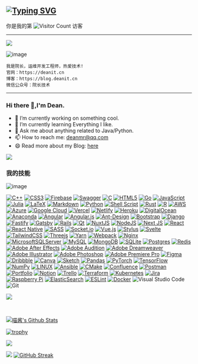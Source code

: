 [![Typing SVG](https://readme-typing-svg.demolab.com?font=Fira+Code&pause=1000&random=false&width=435&lines=%E6%AC%A2%E8%BF%8E%E8%AE%BF%E9%97%AE%E9%99%A2%E9%95%BF%E6%8A%80%E6%9C%AF%EF%BC%81;fmt.Println(%22%E9%99%A2%E9%95%BF%E6%8A%80%E6%9C%AF%22))](https://git.io/typing-svg)
------
你是我的第 ![Visitor Count](https://profile-counter.glitch.me/gpjdean/count.svg) 访客

------

![](https://count.getloli.com/get/@codeacg.github.readme?theme=rule34)

![image](https://github.com/gpjdean/dean/assets/38976530/b5231d76-e14d-4b48-8e68-0eac470138af)
```
我是院长，运维开发工程师，热爱技术!
官网：https://deanit.cn
博客：https://blog.deanit.cn
微信公众号：院长技术
```


------








### Hi there 👋,I'm Dean.

- 🔭 I’m currently working on something cool.
- 🌱 I’m currently learning Everything I like.
- 💬 Ask me about anything related to Java/Python.
- 📫 How to reach me: deanmr@qq.com
- 😄 Read more about my Blog: [here](https://blog.deanit.cn)

![](https://github-readme-stats.vercel.app/api?username=gpjdean&show_icons=true&theme=transparent)






### 我的技能

![image](https://github.com/gpjdean/dean/assets/38976530/1cd9f1bf-febb-4fa8-a5c2-0f9456d0005f)



[![C++](https://camo.githubusercontent.com/9b274f4d648bb07e33e744eae8fc6c89577f580d15b79471c6824fcfa87348fc/68747470733a2f2f696d672e736869656c64732e696f2f62616467652f632b2b2d2532333030353939432e7376673f7374796c653d666c6174266c6f676f3d63253242253242266c6f676f436f6c6f723d7768697465)](https://camo.githubusercontent.com/9b274f4d648bb07e33e744eae8fc6c89577f580d15b79471c6824fcfa87348fc/68747470733a2f2f696d672e736869656c64732e696f2f62616467652f632b2b2d2532333030353939432e7376673f7374796c653d666c6174266c6f676f3d63253242253242266c6f676f436f6c6f723d7768697465) [![CSS3](https://camo.githubusercontent.com/c24aee55b09e9baa6e6ebe6ae8a7a8a7c771e0d1f5006ab585839c700ad5c9aa/68747470733a2f2f696d672e736869656c64732e696f2f62616467652f637373332d2532333135373242362e7376673f7374796c653d666c6174266c6f676f3d63737333266c6f676f436f6c6f723d7768697465)](https://camo.githubusercontent.com/c24aee55b09e9baa6e6ebe6ae8a7a8a7c771e0d1f5006ab585839c700ad5c9aa/68747470733a2f2f696d672e736869656c64732e696f2f62616467652f637373332d2532333135373242362e7376673f7374796c653d666c6174266c6f676f3d63737333266c6f676f436f6c6f723d7768697465) [![Firebase](https://camo.githubusercontent.com/3078316f11eaaad6e6625dca447ef58dc9b33ed6592485eb685b03079857c3b3/68747470733a2f2f696d672e736869656c64732e696f2f62616467652f66697265626173652d2532333033394245352e7376673f7374796c653d666c6174266c6f676f3d6669726562617365)](https://camo.githubusercontent.com/3078316f11eaaad6e6625dca447ef58dc9b33ed6592485eb685b03079857c3b3/68747470733a2f2f696d672e736869656c64732e696f2f62616467652f66697265626173652d2532333033394245352e7376673f7374796c653d666c6174266c6f676f3d6669726562617365) [![Swagger](https://camo.githubusercontent.com/17c2ba0801a9cb7044f0dfd2b03ad5fd50d1563be6ddda0f558e0ba84ce29080/68747470733a2f2f696d672e736869656c64732e696f2f62616467652f2d537761676765722d253233436c6f6a7572653f7374796c653d666c6174266c6f676f3d73776167676572266c6f676f436f6c6f723d7768697465)](https://camo.githubusercontent.com/17c2ba0801a9cb7044f0dfd2b03ad5fd50d1563be6ddda0f558e0ba84ce29080/68747470733a2f2f696d672e736869656c64732e696f2f62616467652f2d537761676765722d253233436c6f6a7572653f7374796c653d666c6174266c6f676f3d73776167676572266c6f676f436f6c6f723d7768697465) [![C](https://camo.githubusercontent.com/30286f8f0787ad5d7a3146dc178a3d056a746eb85764f4ff66c316e115cd72b3/68747470733a2f2f696d672e736869656c64732e696f2f62616467652f632d2532333030353939432e7376673f7374796c653d666c6174266c6f676f3d63266c6f676f436f6c6f723d7768697465)](https://camo.githubusercontent.com/30286f8f0787ad5d7a3146dc178a3d056a746eb85764f4ff66c316e115cd72b3/68747470733a2f2f696d672e736869656c64732e696f2f62616467652f632d2532333030353939432e7376673f7374796c653d666c6174266c6f676f3d63266c6f676f436f6c6f723d7768697465) [![HTML5](https://camo.githubusercontent.com/58079ae0bb4b8775db8b4e7cc18528cfd94eed403a1f8e957adb3dcce97e68eb/68747470733a2f2f696d672e736869656c64732e696f2f62616467652f68746d6c352d2532334533344632362e7376673f7374796c653d666c6174266c6f676f3d68746d6c35266c6f676f436f6c6f723d7768697465)](https://camo.githubusercontent.com/58079ae0bb4b8775db8b4e7cc18528cfd94eed403a1f8e957adb3dcce97e68eb/68747470733a2f2f696d672e736869656c64732e696f2f62616467652f68746d6c352d2532334533344632362e7376673f7374796c653d666c6174266c6f676f3d68746d6c35266c6f676f436f6c6f723d7768697465) [![Go](https://camo.githubusercontent.com/ab0e713b825ce41a6d91dbe47f8d2f5ef8a023fab099a057d5ef17f3c3f47172/68747470733a2f2f696d672e736869656c64732e696f2f62616467652f676f2d2532333030414444382e7376673f7374796c653d666c6174266c6f676f3d676f266c6f676f436f6c6f723d7768697465)](https://camo.githubusercontent.com/ab0e713b825ce41a6d91dbe47f8d2f5ef8a023fab099a057d5ef17f3c3f47172/68747470733a2f2f696d672e736869656c64732e696f2f62616467652f676f2d2532333030414444382e7376673f7374796c653d666c6174266c6f676f3d676f266c6f676f436f6c6f723d7768697465) [![JavaScript](https://camo.githubusercontent.com/0d245816ea1cf61b6400c0588fd491e6bdb014bb708cdf602edd0b6ef2d9482f/68747470733a2f2f696d672e736869656c64732e696f2f62616467652f6a6176617363726970742d2532333332333333302e7376673f7374796c653d666c6174266c6f676f3d6a617661736372697074266c6f676f436f6c6f723d253233463744463145)](https://camo.githubusercontent.com/0d245816ea1cf61b6400c0588fd491e6bdb014bb708cdf602edd0b6ef2d9482f/68747470733a2f2f696d672e736869656c64732e696f2f62616467652f6a6176617363726970742d2532333332333333302e7376673f7374796c653d666c6174266c6f676f3d6a617661736372697074266c6f676f436f6c6f723d253233463744463145) [![Julia](https://camo.githubusercontent.com/fd204d6ef6b7edc4613fcd87e055fa51329a15481a7a953e6c811acaca3276b2/68747470733a2f2f696d672e736869656c64732e696f2f62616467652f2d4a756c69612d3935353842323f7374796c653d666c6174266c6f676f3d6a756c6961266c6f676f436f6c6f723d7768697465)](https://camo.githubusercontent.com/fd204d6ef6b7edc4613fcd87e055fa51329a15481a7a953e6c811acaca3276b2/68747470733a2f2f696d672e736869656c64732e696f2f62616467652f2d4a756c69612d3935353842323f7374796c653d666c6174266c6f676f3d6a756c6961266c6f676f436f6c6f723d7768697465) [![LaTeX](https://camo.githubusercontent.com/a9ba60f6341785a9e419319b9e68cc91a0d80a01da534d0a97e63a2bbda09918/68747470733a2f2f696d672e736869656c64732e696f2f62616467652f6c617465782d2532333030383038302e7376673f7374796c653d666c6174266c6f676f3d6c61746578266c6f676f436f6c6f723d7768697465)](https://camo.githubusercontent.com/a9ba60f6341785a9e419319b9e68cc91a0d80a01da534d0a97e63a2bbda09918/68747470733a2f2f696d672e736869656c64732e696f2f62616467652f6c617465782d2532333030383038302e7376673f7374796c653d666c6174266c6f676f3d6c61746578266c6f676f436f6c6f723d7768697465) [![Markdown](https://camo.githubusercontent.com/c1392b5600599a3bf88783b1c93abde9fe63e5e70b6fd8e1052e0583ef404b0d/68747470733a2f2f696d672e736869656c64732e696f2f62616467652f6d61726b646f776e2d2532333030303030302e7376673f7374796c653d666c6174266c6f676f3d6d61726b646f776e266c6f676f436f6c6f723d7768697465)](https://camo.githubusercontent.com/c1392b5600599a3bf88783b1c93abde9fe63e5e70b6fd8e1052e0583ef404b0d/68747470733a2f2f696d672e736869656c64732e696f2f62616467652f6d61726b646f776e2d2532333030303030302e7376673f7374796c653d666c6174266c6f676f3d6d61726b646f776e266c6f676f436f6c6f723d7768697465) [![Python](https://camo.githubusercontent.com/7f18b6c771d2b7542625d2af294cb5ff95007dd959d261cdb736d43561856e52/68747470733a2f2f696d672e736869656c64732e696f2f62616467652f707974686f6e2d3336373041303f7374796c653d666c6174266c6f676f3d707974686f6e266c6f676f436f6c6f723d666664643534)](https://camo.githubusercontent.com/7f18b6c771d2b7542625d2af294cb5ff95007dd959d261cdb736d43561856e52/68747470733a2f2f696d672e736869656c64732e696f2f62616467652f707974686f6e2d3336373041303f7374796c653d666c6174266c6f676f3d707974686f6e266c6f676f436f6c6f723d666664643534) [![Shell Script](https://camo.githubusercontent.com/178fbc3d7ad15359c6214d3d259c38afc4dcfd382313b0bc6a7522bf42e88b21/68747470733a2f2f696d672e736869656c64732e696f2f62616467652f7368656c6c5f7363726970742d2532333132313031312e7376673f7374796c653d666c6174266c6f676f3d676e752d62617368266c6f676f436f6c6f723d7768697465)](https://camo.githubusercontent.com/178fbc3d7ad15359c6214d3d259c38afc4dcfd382313b0bc6a7522bf42e88b21/68747470733a2f2f696d672e736869656c64732e696f2f62616467652f7368656c6c5f7363726970742d2532333132313031312e7376673f7374796c653d666c6174266c6f676f3d676e752d62617368266c6f676f436f6c6f723d7768697465) [![Rust](https://camo.githubusercontent.com/53ecba423027f1762b07f2a7691635e523ab43081ccf91e6f9b862273a5856c2/68747470733a2f2f696d672e736869656c64732e696f2f62616467652f727573742d2532333030303030302e7376673f7374796c653d666c6174266c6f676f3d72757374266c6f676f436f6c6f723d7768697465)](https://camo.githubusercontent.com/53ecba423027f1762b07f2a7691635e523ab43081ccf91e6f9b862273a5856c2/68747470733a2f2f696d672e736869656c64732e696f2f62616467652f727573742d2532333030303030302e7376673f7374796c653d666c6174266c6f676f3d72757374266c6f676f436f6c6f723d7768697465) [![R](https://camo.githubusercontent.com/63d7e795e3aeca9d106877e8f00273d85f67eaf80841b385106decfbfe396803/68747470733a2f2f696d672e736869656c64732e696f2f62616467652f722d2532333237364443332e7376673f7374796c653d666c6174266c6f676f3d72266c6f676f436f6c6f723d7768697465)](https://camo.githubusercontent.com/63d7e795e3aeca9d106877e8f00273d85f67eaf80841b385106decfbfe396803/68747470733a2f2f696d672e736869656c64732e696f2f62616467652f722d2532333237364443332e7376673f7374796c653d666c6174266c6f676f3d72266c6f676f436f6c6f723d7768697465) [![AWS](https://camo.githubusercontent.com/3468e96cf454345017cd54ec1c1caedf5ff201e0de86c63a88d3ada91b23a49a/68747470733a2f2f696d672e736869656c64732e696f2f62616467652f4157532d2532334646393930302e7376673f7374796c653d666c6174266c6f676f3d616d617a6f6e2d617773266c6f676f436f6c6f723d7768697465)](https://camo.githubusercontent.com/3468e96cf454345017cd54ec1c1caedf5ff201e0de86c63a88d3ada91b23a49a/68747470733a2f2f696d672e736869656c64732e696f2f62616467652f4157532d2532334646393930302e7376673f7374796c653d666c6174266c6f676f3d616d617a6f6e2d617773266c6f676f436f6c6f723d7768697465) [![Azure](https://camo.githubusercontent.com/ca71b66ea3e9f7687a7f5f3d6591f4db07040da639c338523ab79dbfee5e1899/68747470733a2f2f696d672e736869656c64732e696f2f62616467652f617a7572652d2532333030373243362e7376673f7374796c653d666c6174266c6f676f3d617a7572652d6465766f7073266c6f676f436f6c6f723d7768697465)](https://camo.githubusercontent.com/ca71b66ea3e9f7687a7f5f3d6591f4db07040da639c338523ab79dbfee5e1899/68747470733a2f2f696d672e736869656c64732e696f2f62616467652f617a7572652d2532333030373243362e7376673f7374796c653d666c6174266c6f676f3d617a7572652d6465766f7073266c6f676f436f6c6f723d7768697465) [![Google Cloud](https://camo.githubusercontent.com/a9c77b848bd3aa11f162c8cf5b9fe79eb785ad379a3b598f2cee4639d186bef3/68747470733a2f2f696d672e736869656c64732e696f2f62616467652f476f6f676c65253230436c6f75642d2532333432383546342e7376673f7374796c653d666c6174266c6f676f3d676f6f676c652d636c6f7564266c6f676f436f6c6f723d7768697465)](https://camo.githubusercontent.com/a9c77b848bd3aa11f162c8cf5b9fe79eb785ad379a3b598f2cee4639d186bef3/68747470733a2f2f696d672e736869656c64732e696f2f62616467652f476f6f676c65253230436c6f75642d2532333432383546342e7376673f7374796c653d666c6174266c6f676f3d676f6f676c652d636c6f7564266c6f676f436f6c6f723d7768697465) [![Vercel](https://camo.githubusercontent.com/551995ab1bec9d8c9465172a30438d71c0767b5ff1f2f0280b910b15ed01e240/68747470733a2f2f696d672e736869656c64732e696f2f62616467652f76657263656c2d2532333030303030302e7376673f7374796c653d666c6174266c6f676f3d76657263656c266c6f676f436f6c6f723d7768697465)](https://camo.githubusercontent.com/551995ab1bec9d8c9465172a30438d71c0767b5ff1f2f0280b910b15ed01e240/68747470733a2f2f696d672e736869656c64732e696f2f62616467652f76657263656c2d2532333030303030302e7376673f7374796c653d666c6174266c6f676f3d76657263656c266c6f676f436f6c6f723d7768697465) [![Netlify](https://camo.githubusercontent.com/e050c90cae105901c25ea275dc1e77d1bfb0b4c93f9b6479081fa11c6f01611e/68747470733a2f2f696d672e736869656c64732e696f2f62616467652f6e65746c6966792d2532333030303030302e7376673f7374796c653d666c6174266c6f676f3d6e65746c696679266c6f676f436f6c6f723d23303043374237)](https://camo.githubusercontent.com/e050c90cae105901c25ea275dc1e77d1bfb0b4c93f9b6479081fa11c6f01611e/68747470733a2f2f696d672e736869656c64732e696f2f62616467652f6e65746c6966792d2532333030303030302e7376673f7374796c653d666c6174266c6f676f3d6e65746c696679266c6f676f436f6c6f723d23303043374237) [![Heroku](https://camo.githubusercontent.com/d9ab822dfe9f4e920beed91ffdb695a5eaf15b3a0278a392d82b5567e0a5b14e/68747470733a2f2f696d672e736869656c64732e696f2f62616467652f6865726f6b752d2532333433303039382e7376673f7374796c653d666c6174266c6f676f3d6865726f6b75266c6f676f436f6c6f723d7768697465)](https://camo.githubusercontent.com/d9ab822dfe9f4e920beed91ffdb695a5eaf15b3a0278a392d82b5567e0a5b14e/68747470733a2f2f696d672e736869656c64732e696f2f62616467652f6865726f6b752d2532333433303039382e7376673f7374796c653d666c6174266c6f676f3d6865726f6b75266c6f676f436f6c6f723d7768697465) [![DigitalOcean](https://camo.githubusercontent.com/3cf11b87a499a7445c0cb18e2ac958430664c45b6d3375652703191e9f4d9148/68747470733a2f2f696d672e736869656c64732e696f2f62616467652f4469676974616c4f6365616e2d2532333031363766662e7376673f7374796c653d666c6174266c6f676f3d6469676974616c4f6365616e266c6f676f436f6c6f723d7768697465)](https://camo.githubusercontent.com/3cf11b87a499a7445c0cb18e2ac958430664c45b6d3375652703191e9f4d9148/68747470733a2f2f696d672e736869656c64732e696f2f62616467652f4469676974616c4f6365616e2d2532333031363766662e7376673f7374796c653d666c6174266c6f676f3d6469676974616c4f6365616e266c6f676f436f6c6f723d7768697465) [![Anaconda](https://camo.githubusercontent.com/a8f665202658a4060fd10d4870cdf65d99f083c7f8970ed4afd23adecf241fac/68747470733a2f2f696d672e736869656c64732e696f2f62616467652f416e61636f6e64612d2532333434413833332e7376673f7374796c653d666c6174266c6f676f3d616e61636f6e6461266c6f676f436f6c6f723d7768697465)](https://camo.githubusercontent.com/a8f665202658a4060fd10d4870cdf65d99f083c7f8970ed4afd23adecf241fac/68747470733a2f2f696d672e736869656c64732e696f2f62616467652f416e61636f6e64612d2532333434413833332e7376673f7374796c653d666c6174266c6f676f3d616e61636f6e6461266c6f676f436f6c6f723d7768697465) [![Angular](https://camo.githubusercontent.com/5b521020cc422759e364d1052c05785ff55b8fcc873869f38a16359e777a8308/68747470733a2f2f696d672e736869656c64732e696f2f62616467652f616e67756c61722d2532334444303033312e7376673f7374796c653d666c6174266c6f676f3d616e67756c6172266c6f676f436f6c6f723d7768697465)](https://camo.githubusercontent.com/5b521020cc422759e364d1052c05785ff55b8fcc873869f38a16359e777a8308/68747470733a2f2f696d672e736869656c64732e696f2f62616467652f616e67756c61722d2532334444303033312e7376673f7374796c653d666c6174266c6f676f3d616e67756c6172266c6f676f436f6c6f723d7768697465) [![Angular.js](https://camo.githubusercontent.com/e611f7d7d2f43f9905efb754eb4f748c4e5597d07a85b2369561bd46a427d31c/68747470733a2f2f696d672e736869656c64732e696f2f62616467652f616e67756c61722e6a732d2532334532333233372e7376673f7374796c653d666c6174266c6f676f3d616e67756c61726a73266c6f676f436f6c6f723d7768697465)](https://camo.githubusercontent.com/e611f7d7d2f43f9905efb754eb4f748c4e5597d07a85b2369561bd46a427d31c/68747470733a2f2f696d672e736869656c64732e696f2f62616467652f616e67756c61722e6a732d2532334532333233372e7376673f7374796c653d666c6174266c6f676f3d616e67756c61726a73266c6f676f436f6c6f723d7768697465) [![Ant-Design](https://camo.githubusercontent.com/6444c408706d7ca13f6b08792313ed7b98e1b0fc94b78267d2a04a8729d89f87/68747470733a2f2f696d672e736869656c64732e696f2f62616467652f2d416e7444657369676e2d2532333031373046453f7374796c653d666c6174266c6f676f3d616e742d64657369676e266c6f676f436f6c6f723d7768697465)](https://camo.githubusercontent.com/6444c408706d7ca13f6b08792313ed7b98e1b0fc94b78267d2a04a8729d89f87/68747470733a2f2f696d672e736869656c64732e696f2f62616467652f2d416e7444657369676e2d2532333031373046453f7374796c653d666c6174266c6f676f3d616e742d64657369676e266c6f676f436f6c6f723d7768697465) [![Bootstrap](https://camo.githubusercontent.com/790162e080febb2e9a18d0da655fba2c0331af7e80200c37d256540837af2aa8/68747470733a2f2f696d672e736869656c64732e696f2f62616467652f626f6f7473747261702d2532333536334437432e7376673f7374796c653d666c6174266c6f676f3d626f6f747374726170266c6f676f436f6c6f723d7768697465)](https://camo.githubusercontent.com/790162e080febb2e9a18d0da655fba2c0331af7e80200c37d256540837af2aa8/68747470733a2f2f696d672e736869656c64732e696f2f62616467652f626f6f7473747261702d2532333536334437432e7376673f7374796c653d666c6174266c6f676f3d626f6f747374726170266c6f676f436f6c6f723d7768697465) [![Django](https://camo.githubusercontent.com/8889b44475b9f44e4498be6688879bc76701c110d45bfcee509d25714e519c29/68747470733a2f2f696d672e736869656c64732e696f2f62616467652f646a616e676f2d2532333039324532302e7376673f7374796c653d666c6174266c6f676f3d646a616e676f266c6f676f436f6c6f723d7768697465)](https://camo.githubusercontent.com/8889b44475b9f44e4498be6688879bc76701c110d45bfcee509d25714e519c29/68747470733a2f2f696d672e736869656c64732e696f2f62616467652f646a616e676f2d2532333039324532302e7376673f7374796c653d666c6174266c6f676f3d646a616e676f266c6f676f436f6c6f723d7768697465) [![Fastify](https://camo.githubusercontent.com/3ad05fd81d27b4f8d038d688f192f26ab81f3d8ab08d5da4a6073e316f04ddf7/68747470733a2f2f696d672e736869656c64732e696f2f62616467652f666173746966792d2532333030303030302e7376673f7374796c653d666c6174266c6f676f3d66617374696679266c6f676f436f6c6f723d7768697465)](https://camo.githubusercontent.com/3ad05fd81d27b4f8d038d688f192f26ab81f3d8ab08d5da4a6073e316f04ddf7/68747470733a2f2f696d672e736869656c64732e696f2f62616467652f666173746966792d2532333030303030302e7376673f7374796c653d666c6174266c6f676f3d66617374696679266c6f676f436f6c6f723d7768697465) [![Gatsby](https://camo.githubusercontent.com/68bbcac5310b2908d12dfcf36f10b41f6e6cbc1edfb52098839f618951ff413e/68747470733a2f2f696d672e736869656c64732e696f2f62616467652f4761747362792d2532333636333339392e7376673f7374796c653d666c6174266c6f676f3d676174736279266c6f676f436f6c6f723d7768697465)](https://camo.githubusercontent.com/68bbcac5310b2908d12dfcf36f10b41f6e6cbc1edfb52098839f618951ff413e/68747470733a2f2f696d672e736869656c64732e696f2f62616467652f4761747362792d2532333636333339392e7376673f7374796c653d666c6174266c6f676f3d676174736279266c6f676f436f6c6f723d7768697465) [![Rails](https://camo.githubusercontent.com/779e973d863cb3eb6b393021fb63baf778a842813639814e502f57ae2f722bc8/68747470733a2f2f696d672e736869656c64732e696f2f62616467652f7261696c732d2532334343303030302e7376673f7374796c653d666c6174266c6f676f3d727562792d6f6e2d7261696c73266c6f676f436f6c6f723d7768697465)](https://camo.githubusercontent.com/779e973d863cb3eb6b393021fb63baf778a842813639814e502f57ae2f722bc8/68747470733a2f2f696d672e736869656c64732e696f2f62616467652f7261696c732d2532334343303030302e7376673f7374796c653d666c6174266c6f676f3d727562792d6f6e2d7261696c73266c6f676f436f6c6f723d7768697465) [![Qt](https://camo.githubusercontent.com/cf8777a82e3031f5af271421435be8a2d982e50331d396cc65b0393a81bfd933/68747470733a2f2f696d672e736869656c64732e696f2f62616467652f51742d2532333231373334362e7376673f7374796c653d666c6174266c6f676f3d5174266c6f676f436f6c6f723d7768697465)](https://camo.githubusercontent.com/cf8777a82e3031f5af271421435be8a2d982e50331d396cc65b0393a81bfd933/68747470733a2f2f696d672e736869656c64732e696f2f62616467652f51742d2532333231373334362e7376673f7374796c653d666c6174266c6f676f3d5174266c6f676f436f6c6f723d7768697465) [![NuxtJS](https://camo.githubusercontent.com/1849770b1bff7d180a114f1c7f703d77724d5521ce668a9576d351494218d3ff/68747470733a2f2f696d672e736869656c64732e696f2f62616467652f4e7578742d626c61636b3f7374796c653d666c6174266c6f676f3d6e7578742e6a73266c6f676f436f6c6f723d7768697465)](https://camo.githubusercontent.com/1849770b1bff7d180a114f1c7f703d77724d5521ce668a9576d351494218d3ff/68747470733a2f2f696d672e736869656c64732e696f2f62616467652f4e7578742d626c61636b3f7374796c653d666c6174266c6f676f3d6e7578742e6a73266c6f676f436f6c6f723d7768697465) [![NodeJS](https://camo.githubusercontent.com/da9243b5e86fdbd756d612ac20e03db3b8b059472d4cf92cdf8b31d8f4d3ff9d/68747470733a2f2f696d672e736869656c64732e696f2f62616467652f6e6f64652e6a732d3644413535463f7374796c653d666c6174266c6f676f3d6e6f64652e6a73266c6f676f436f6c6f723d7768697465)](https://camo.githubusercontent.com/da9243b5e86fdbd756d612ac20e03db3b8b059472d4cf92cdf8b31d8f4d3ff9d/68747470733a2f2f696d672e736869656c64732e696f2f62616467652f6e6f64652e6a732d3644413535463f7374796c653d666c6174266c6f676f3d6e6f64652e6a73266c6f676f436f6c6f723d7768697465) [![Next JS](https://camo.githubusercontent.com/6f236a6edeeba2ad7d4df30e0c194b18ba031b63147f8b6b66f641b02f5a80f1/68747470733a2f2f696d672e736869656c64732e696f2f62616467652f4e6578742d626c61636b3f7374796c653d666c6174266c6f676f3d6e6578742e6a73266c6f676f436f6c6f723d7768697465)](https://camo.githubusercontent.com/6f236a6edeeba2ad7d4df30e0c194b18ba031b63147f8b6b66f641b02f5a80f1/68747470733a2f2f696d672e736869656c64732e696f2f62616467652f4e6578742d626c61636b3f7374796c653d666c6174266c6f676f3d6e6578742e6a73266c6f676f436f6c6f723d7768697465) [![React](https://camo.githubusercontent.com/14aed7cfb83bdc5779077dec22e9630aff02aaaea8b754ee06ae32f3953a66ac/68747470733a2f2f696d672e736869656c64732e696f2f62616467652f72656163742d2532333230323332612e7376673f7374796c653d666c6174266c6f676f3d7265616374266c6f676f436f6c6f723d253233363144414642)](https://camo.githubusercontent.com/14aed7cfb83bdc5779077dec22e9630aff02aaaea8b754ee06ae32f3953a66ac/68747470733a2f2f696d672e736869656c64732e696f2f62616467652f72656163742d2532333230323332612e7376673f7374796c653d666c6174266c6f676f3d7265616374266c6f676f436f6c6f723d253233363144414642) [![React Native](https://camo.githubusercontent.com/e679844e9a238a594a2a76c74ddc9656b4e45b47e80fd472aa8362787d80a862/68747470733a2f2f696d672e736869656c64732e696f2f62616467652f72656163745f6e61746976652d2532333230323332612e7376673f7374796c653d666c6174266c6f676f3d7265616374266c6f676f436f6c6f723d253233363144414642)](https://camo.githubusercontent.com/e679844e9a238a594a2a76c74ddc9656b4e45b47e80fd472aa8362787d80a862/68747470733a2f2f696d672e736869656c64732e696f2f62616467652f72656163745f6e61746976652d2532333230323332612e7376673f7374796c653d666c6174266c6f676f3d7265616374266c6f676f436f6c6f723d253233363144414642) [![SASS](https://camo.githubusercontent.com/ab90812140898bd1d871e8cfc499b9b63ec3aa7796cc77879080fbc97e26e52b/68747470733a2f2f696d672e736869656c64732e696f2f62616467652f534153532d686f7470696e6b2e7376673f7374796c653d666c6174266c6f676f3d53415353266c6f676f436f6c6f723d7768697465)](https://camo.githubusercontent.com/ab90812140898bd1d871e8cfc499b9b63ec3aa7796cc77879080fbc97e26e52b/68747470733a2f2f696d672e736869656c64732e696f2f62616467652f534153532d686f7470696e6b2e7376673f7374796c653d666c6174266c6f676f3d53415353266c6f676f436f6c6f723d7768697465) [![Socket.io](https://camo.githubusercontent.com/76a59f99c33158e19bc71d76ba71553c0110a33a21254ed141ca14308cdcea1b/68747470733a2f2f696d672e736869656c64732e696f2f62616467652f536f636b65742e696f2d626c61636b3f7374796c653d666c6174266c6f676f3d736f636b65742e696f266261646765436f6c6f723d303130313031)](https://camo.githubusercontent.com/76a59f99c33158e19bc71d76ba71553c0110a33a21254ed141ca14308cdcea1b/68747470733a2f2f696d672e736869656c64732e696f2f62616467652f536f636b65742e696f2d626c61636b3f7374796c653d666c6174266c6f676f3d736f636b65742e696f266261646765436f6c6f723d303130313031) [![Vue.js](https://camo.githubusercontent.com/c1c8759089f1dabb8ac29c1cdee5c897c545d35d4b1ba81c9e03b6295b3f3e03/68747470733a2f2f696d672e736869656c64732e696f2f62616467652f7675656a732d2532333335343935652e7376673f7374796c653d666c6174266c6f676f3d767565646f746a73266c6f676f436f6c6f723d253233344643303844)](https://camo.githubusercontent.com/c1c8759089f1dabb8ac29c1cdee5c897c545d35d4b1ba81c9e03b6295b3f3e03/68747470733a2f2f696d672e736869656c64732e696f2f62616467652f7675656a732d2532333335343935652e7376673f7374796c653d666c6174266c6f676f3d767565646f746a73266c6f676f436f6c6f723d253233344643303844) [![Stylus](https://camo.githubusercontent.com/01a2d13a5a5208bd640e38b4250926620aa3504dc09dbab7f28b1dc771c802b5/68747470733a2f2f696d672e736869656c64732e696f2f62616467652f7374796c75732d2532336666363334372e7376673f7374796c653d666c6174266c6f676f3d7374796c7573266c6f676f436f6c6f723d7768697465)](https://camo.githubusercontent.com/01a2d13a5a5208bd640e38b4250926620aa3504dc09dbab7f28b1dc771c802b5/68747470733a2f2f696d672e736869656c64732e696f2f62616467652f7374796c75732d2532336666363334372e7376673f7374796c653d666c6174266c6f676f3d7374796c7573266c6f676f436f6c6f723d7768697465) [![Svelte](https://camo.githubusercontent.com/816e02995dd9850a9bb76c6fb571648d9d867b5bab6d93589f8a59d1e4611b07/68747470733a2f2f696d672e736869656c64732e696f2f62616467652f7376656c74652d2532336631343133642e7376673f7374796c653d666c6174266c6f676f3d7376656c7465266c6f676f436f6c6f723d7768697465)](https://camo.githubusercontent.com/816e02995dd9850a9bb76c6fb571648d9d867b5bab6d93589f8a59d1e4611b07/68747470733a2f2f696d672e736869656c64732e696f2f62616467652f7376656c74652d2532336631343133642e7376673f7374796c653d666c6174266c6f676f3d7376656c7465266c6f676f436f6c6f723d7768697465) [![TailwindCSS](https://camo.githubusercontent.com/bc9ae2ab5dde2bde0b52c80434a4a5d6d77bd74fe2ff1a9dba429cfa3e75ae5b/68747470733a2f2f696d672e736869656c64732e696f2f62616467652f7461696c77696e646373732d2532333338423241432e7376673f7374796c653d666c6174266c6f676f3d7461696c77696e642d637373266c6f676f436f6c6f723d7768697465)](https://camo.githubusercontent.com/bc9ae2ab5dde2bde0b52c80434a4a5d6d77bd74fe2ff1a9dba429cfa3e75ae5b/68747470733a2f2f696d672e736869656c64732e696f2f62616467652f7461696c77696e646373732d2532333338423241432e7376673f7374796c653d666c6174266c6f676f3d7461696c77696e642d637373266c6f676f436f6c6f723d7768697465) [![Threejs](https://camo.githubusercontent.com/eeb19242263f9828664dd97b0843e20f67250d9041bec942232f3ae0bdf6d64f/68747470733a2f2f696d672e736869656c64732e696f2f62616467652f74687265656a732d626c61636b3f7374796c653d666c6174266c6f676f3d74687265652e6a73266c6f676f436f6c6f723d7768697465)](https://camo.githubusercontent.com/eeb19242263f9828664dd97b0843e20f67250d9041bec942232f3ae0bdf6d64f/68747470733a2f2f696d672e736869656c64732e696f2f62616467652f74687265656a732d626c61636b3f7374796c653d666c6174266c6f676f3d74687265652e6a73266c6f676f436f6c6f723d7768697465) [![Yarn](https://camo.githubusercontent.com/c35648aec63aad7c798c6e269329fd529d7ef9c111c197090072c4777d58247f/68747470733a2f2f696d672e736869656c64732e696f2f62616467652f7961726e2d2532333243384542422e7376673f7374796c653d666c6174266c6f676f3d7961726e266c6f676f436f6c6f723d7768697465)](https://camo.githubusercontent.com/c35648aec63aad7c798c6e269329fd529d7ef9c111c197090072c4777d58247f/68747470733a2f2f696d672e736869656c64732e696f2f62616467652f7961726e2d2532333243384542422e7376673f7374796c653d666c6174266c6f676f3d7961726e266c6f676f436f6c6f723d7768697465) [![Webpack](https://camo.githubusercontent.com/f74bba4bd21e869a7445309d9dfc62da5683e7a8ff9e4ebb588a229b7175c08f/68747470733a2f2f696d672e736869656c64732e696f2f62616467652f7765627061636b2d2532333844443646392e7376673f7374796c653d666c6174266c6f676f3d7765627061636b266c6f676f436f6c6f723d626c61636b)](https://camo.githubusercontent.com/f74bba4bd21e869a7445309d9dfc62da5683e7a8ff9e4ebb588a229b7175c08f/68747470733a2f2f696d672e736869656c64732e696f2f62616467652f7765627061636b2d2532333844443646392e7376673f7374796c653d666c6174266c6f676f3d7765627061636b266c6f676f436f6c6f723d626c61636b) [![Nginx](https://camo.githubusercontent.com/3ded3d7aecc0bba6c1546e7738229453876ef1c53b21d18b9563cef31032ca29/68747470733a2f2f696d672e736869656c64732e696f2f62616467652f6e67696e782d2532333030393633392e7376673f7374796c653d666c6174266c6f676f3d6e67696e78266c6f676f436f6c6f723d7768697465)](https://camo.githubusercontent.com/3ded3d7aecc0bba6c1546e7738229453876ef1c53b21d18b9563cef31032ca29/68747470733a2f2f696d672e736869656c64732e696f2f62616467652f6e67696e782d2532333030393633392e7376673f7374796c653d666c6174266c6f676f3d6e67696e78266c6f676f436f6c6f723d7768697465) [![MicrosoftSQLServer](https://camo.githubusercontent.com/505bdffee0bc60d56da098fcfec4411d4e8b059cd46512d0da25076dbccc7dbd/68747470733a2f2f696d672e736869656c64732e696f2f62616467652f4d6963726f736f667425323053514c25323053657665722d4343323932373f7374796c653d666c6174266c6f676f3d6d6963726f736f667425323073716c253230736572766572266c6f676f436f6c6f723d7768697465)](https://camo.githubusercontent.com/505bdffee0bc60d56da098fcfec4411d4e8b059cd46512d0da25076dbccc7dbd/68747470733a2f2f696d672e736869656c64732e696f2f62616467652f4d6963726f736f667425323053514c25323053657665722d4343323932373f7374796c653d666c6174266c6f676f3d6d6963726f736f667425323073716c253230736572766572266c6f676f436f6c6f723d7768697465) [![MySQL](https://camo.githubusercontent.com/34eb17e51da159d4774ce45f539aed1e55efcf34391b969a77ca9e3a7ad98f21/68747470733a2f2f696d672e736869656c64732e696f2f62616467652f6d7973716c2d2532333030662e7376673f7374796c653d666c6174266c6f676f3d6d7973716c266c6f676f436f6c6f723d7768697465)](https://camo.githubusercontent.com/34eb17e51da159d4774ce45f539aed1e55efcf34391b969a77ca9e3a7ad98f21/68747470733a2f2f696d672e736869656c64732e696f2f62616467652f6d7973716c2d2532333030662e7376673f7374796c653d666c6174266c6f676f3d6d7973716c266c6f676f436f6c6f723d7768697465) [![MongoDB](https://camo.githubusercontent.com/bcd43c76cd891fa599bc5884ae2b42f8eeafc6a97ad5ca68b877cbd4014a8e1f/68747470733a2f2f696d672e736869656c64732e696f2f62616467652f4d6f6e676f44422d2532333465613934622e7376673f7374796c653d666c6174266c6f676f3d6d6f6e676f6462266c6f676f436f6c6f723d7768697465)](https://camo.githubusercontent.com/bcd43c76cd891fa599bc5884ae2b42f8eeafc6a97ad5ca68b877cbd4014a8e1f/68747470733a2f2f696d672e736869656c64732e696f2f62616467652f4d6f6e676f44422d2532333465613934622e7376673f7374796c653d666c6174266c6f676f3d6d6f6e676f6462266c6f676f436f6c6f723d7768697465) [![SQLite](https://camo.githubusercontent.com/a2b52c7b211e82059b24a6cc4efe971b195a41f379c957fab16ddcff34136cdf/68747470733a2f2f696d672e736869656c64732e696f2f62616467652f73716c6974652d2532333037343035652e7376673f7374796c653d666c6174266c6f676f3d73716c697465266c6f676f436f6c6f723d7768697465)](https://camo.githubusercontent.com/a2b52c7b211e82059b24a6cc4efe971b195a41f379c957fab16ddcff34136cdf/68747470733a2f2f696d672e736869656c64732e696f2f62616467652f73716c6974652d2532333037343035652e7376673f7374796c653d666c6174266c6f676f3d73716c697465266c6f676f436f6c6f723d7768697465) [![Postgres](https://camo.githubusercontent.com/0d61feebd8b85913f88aee469db5f3214124d20211060e1fae7e2a904a542529/68747470733a2f2f696d672e736869656c64732e696f2f62616467652f706f7374677265732d2532333331363139322e7376673f7374796c653d666c6174266c6f676f3d706f737467726573716c266c6f676f436f6c6f723d7768697465)](https://camo.githubusercontent.com/0d61feebd8b85913f88aee469db5f3214124d20211060e1fae7e2a904a542529/68747470733a2f2f696d672e736869656c64732e696f2f62616467652f706f7374677265732d2532333331363139322e7376673f7374796c653d666c6174266c6f676f3d706f737467726573716c266c6f676f436f6c6f723d7768697465) [![Redis](https://camo.githubusercontent.com/bf3bd6552f469bb4743f2f743c9bfb0498ad2a674b002d3606dcb410cac34091/68747470733a2f2f696d672e736869656c64732e696f2f62616467652f72656469732d2532334444303033312e7376673f7374796c653d666c6174266c6f676f3d7265646973266c6f676f436f6c6f723d7768697465)](https://camo.githubusercontent.com/bf3bd6552f469bb4743f2f743c9bfb0498ad2a674b002d3606dcb410cac34091/68747470733a2f2f696d672e736869656c64732e696f2f62616467652f72656469732d2532334444303033312e7376673f7374796c653d666c6174266c6f676f3d7265646973266c6f676f436f6c6f723d7768697465) [![Adobe After Effects](https://camo.githubusercontent.com/c3f4caa8bea975e1d1d2e07e285fba9edd7d51328c8f2a72317b050b9b2c7389/68747470733a2f2f696d672e736869656c64732e696f2f62616467652f41646f62652532304166746572253230456666656374732d3939393946462e7376673f7374796c653d666c6174266c6f676f3d41646f6265253230416674657225323045666665637473266c6f676f436f6c6f723d7768697465)](https://camo.githubusercontent.com/c3f4caa8bea975e1d1d2e07e285fba9edd7d51328c8f2a72317b050b9b2c7389/68747470733a2f2f696d672e736869656c64732e696f2f62616467652f41646f62652532304166746572253230456666656374732d3939393946462e7376673f7374796c653d666c6174266c6f676f3d41646f6265253230416674657225323045666665637473266c6f676f436f6c6f723d7768697465) [![Adobe Audition](https://camo.githubusercontent.com/2d41d8589aa4a7fc9aead6f2e726f61deb8b98c0c6fd8bf0c3602f26a6bed644/68747470733a2f2f696d672e736869656c64732e696f2f62616467652f41646f62652532304175646974696f6e2d3939393946462e7376673f7374796c653d666c6174266c6f676f3d41646f62652532304175646974696f6e266c6f676f436f6c6f723d7768697465)](https://camo.githubusercontent.com/2d41d8589aa4a7fc9aead6f2e726f61deb8b98c0c6fd8bf0c3602f26a6bed644/68747470733a2f2f696d672e736869656c64732e696f2f62616467652f41646f62652532304175646974696f6e2d3939393946462e7376673f7374796c653d666c6174266c6f676f3d41646f62652532304175646974696f6e266c6f676f436f6c6f723d7768697465) [![Adobe Dreamweaver](https://camo.githubusercontent.com/dd3f5c601a28a9e1d13789d6b3f626cc0e9683e40184c8cf81fbbf665fee3141/68747470733a2f2f696d672e736869656c64732e696f2f62616467652f41646f6265253230447265616d7765617665722d4646363146362e7376673f7374796c653d666c6174266c6f676f3d41646f6265253230447265616d776561766572266c6f676f436f6c6f723d7768697465)](https://camo.githubusercontent.com/dd3f5c601a28a9e1d13789d6b3f626cc0e9683e40184c8cf81fbbf665fee3141/68747470733a2f2f696d672e736869656c64732e696f2f62616467652f41646f6265253230447265616d7765617665722d4646363146362e7376673f7374796c653d666c6174266c6f676f3d41646f6265253230447265616d776561766572266c6f676f436f6c6f723d7768697465) [![Adobe Illustrator](https://camo.githubusercontent.com/50d9525f565bc78709d8eda88aab5d2634843054c99c51215db33fe6ea1c1544/68747470733a2f2f696d672e736869656c64732e696f2f62616467652f61646f6265696c6c7573747261746f722d2532334646394130302e7376673f7374796c653d666c6174266c6f676f3d61646f6265696c6c7573747261746f72266c6f676f436f6c6f723d7768697465)](https://camo.githubusercontent.com/50d9525f565bc78709d8eda88aab5d2634843054c99c51215db33fe6ea1c1544/68747470733a2f2f696d672e736869656c64732e696f2f62616467652f61646f6265696c6c7573747261746f722d2532334646394130302e7376673f7374796c653d666c6174266c6f676f3d61646f6265696c6c7573747261746f72266c6f676f436f6c6f723d7768697465) [![Adobe Photoshop](https://camo.githubusercontent.com/154f2605e4d26bfb208c7edaafbc577b9c2357ada76459f4ae4f9d5fe6d45498/68747470733a2f2f696d672e736869656c64732e696f2f62616467652f61646f626570686f746f73686f702d2532333331413846462e7376673f7374796c653d666c6174266c6f676f3d61646f626570686f746f73686f70266c6f676f436f6c6f723d7768697465)](https://camo.githubusercontent.com/154f2605e4d26bfb208c7edaafbc577b9c2357ada76459f4ae4f9d5fe6d45498/68747470733a2f2f696d672e736869656c64732e696f2f62616467652f61646f626570686f746f73686f702d2532333331413846462e7376673f7374796c653d666c6174266c6f676f3d61646f626570686f746f73686f70266c6f676f436f6c6f723d7768697465) [![Adobe Premiere Pro](https://camo.githubusercontent.com/9b5ee3945a73580f895643f4151c4f5d4e7c9d6231a70108caae795e4fd5a437/68747470733a2f2f696d672e736869656c64732e696f2f62616467652f41646f62652532305072656d6965726525323050726f2d3939393946462e7376673f7374796c653d666c6174266c6f676f3d41646f62652532305072656d6965726525323050726f266c6f676f436f6c6f723d7768697465)](https://camo.githubusercontent.com/9b5ee3945a73580f895643f4151c4f5d4e7c9d6231a70108caae795e4fd5a437/68747470733a2f2f696d672e736869656c64732e696f2f62616467652f41646f62652532305072656d6965726525323050726f2d3939393946462e7376673f7374796c653d666c6174266c6f676f3d41646f62652532305072656d6965726525323050726f266c6f676f436f6c6f723d7768697465) [![Figma](https://camo.githubusercontent.com/4a7ae33b66c1af24b87a2ee6e97f06b135c9272673e8cff642fa0eb3895a5084/68747470733a2f2f696d672e736869656c64732e696f2f62616467652f6669676d612d2532334632344531452e7376673f7374796c653d666c6174266c6f676f3d6669676d61266c6f676f436f6c6f723d7768697465)](https://camo.githubusercontent.com/4a7ae33b66c1af24b87a2ee6e97f06b135c9272673e8cff642fa0eb3895a5084/68747470733a2f2f696d672e736869656c64732e696f2f62616467652f6669676d612d2532334632344531452e7376673f7374796c653d666c6174266c6f676f3d6669676d61266c6f676f436f6c6f723d7768697465) [![Dribbble](https://camo.githubusercontent.com/12ef0189d78d2d50267df35b4b5d573851788c5dbb694b758bbe06549d6347c1/68747470733a2f2f696d672e736869656c64732e696f2f62616467652f4472696262626c652d4541344338393f7374796c653d666c6174266c6f676f3d6472696262626c65266c6f676f436f6c6f723d7768697465)](https://camo.githubusercontent.com/12ef0189d78d2d50267df35b4b5d573851788c5dbb694b758bbe06549d6347c1/68747470733a2f2f696d672e736869656c64732e696f2f62616467652f4472696262626c652d4541344338393f7374796c653d666c6174266c6f676f3d6472696262626c65266c6f676f436f6c6f723d7768697465) [![Canva](https://camo.githubusercontent.com/a4ce9cbbabf2a0e6c9c113944478edcd06be1967491fb5d9a0d91fbede64df2a/68747470733a2f2f696d672e736869656c64732e696f2f62616467652f43616e76612d2532333030433443432e7376673f7374796c653d666c6174266c6f676f3d43616e7661266c6f676f436f6c6f723d7768697465)](https://camo.githubusercontent.com/a4ce9cbbabf2a0e6c9c113944478edcd06be1967491fb5d9a0d91fbede64df2a/68747470733a2f2f696d672e736869656c64732e696f2f62616467652f43616e76612d2532333030433443432e7376673f7374796c653d666c6174266c6f676f3d43616e7661266c6f676f436f6c6f723d7768697465) [![Sketch](https://camo.githubusercontent.com/7514230763381b1047398cb8f500a72af72a62b7150e1e70e4a3c6e06c75ceaf/68747470733a2f2f696d672e736869656c64732e696f2f62616467652f536b657463682d4646423338373f7374796c653d666c6174266c6f676f3d736b65746368266c6f676f436f6c6f723d626c61636b)](https://camo.githubusercontent.com/7514230763381b1047398cb8f500a72af72a62b7150e1e70e4a3c6e06c75ceaf/68747470733a2f2f696d672e736869656c64732e696f2f62616467652f536b657463682d4646423338373f7374796c653d666c6174266c6f676f3d736b65746368266c6f676f436f6c6f723d626c61636b) [![Pandas](https://camo.githubusercontent.com/8d2ad1252ca71696debadcb97a001ae00385e04a9b6df574bce1e8dc0d31e459/68747470733a2f2f696d672e736869656c64732e696f2f62616467652f70616e6461732d2532333135303435382e7376673f7374796c653d666c6174266c6f676f3d70616e646173266c6f676f436f6c6f723d7768697465)](https://camo.githubusercontent.com/8d2ad1252ca71696debadcb97a001ae00385e04a9b6df574bce1e8dc0d31e459/68747470733a2f2f696d672e736869656c64732e696f2f62616467652f70616e6461732d2532333135303435382e7376673f7374796c653d666c6174266c6f676f3d70616e646173266c6f676f436f6c6f723d7768697465) [![PyTorch](https://camo.githubusercontent.com/6a30b32131f255d13fb8900f4f9faaa8215f3bd2387ecf969070ac114d99f647/68747470733a2f2f696d672e736869656c64732e696f2f62616467652f5079546f7263682d2532334545344332432e7376673f7374796c653d666c6174266c6f676f3d5079546f726368266c6f676f436f6c6f723d7768697465)](https://camo.githubusercontent.com/6a30b32131f255d13fb8900f4f9faaa8215f3bd2387ecf969070ac114d99f647/68747470733a2f2f696d672e736869656c64732e696f2f62616467652f5079546f7263682d2532334545344332432e7376673f7374796c653d666c6174266c6f676f3d5079546f726368266c6f676f436f6c6f723d7768697465) [![TensorFlow](https://camo.githubusercontent.com/ed0f295431a3418cac9d7c58bb850801efe55f70979966abed824ee0481fc327/68747470733a2f2f696d672e736869656c64732e696f2f62616467652f54656e736f72466c6f772d2532334646364630302e7376673f7374796c653d666c6174266c6f676f3d54656e736f72466c6f77266c6f676f436f6c6f723d7768697465)](https://camo.githubusercontent.com/ed0f295431a3418cac9d7c58bb850801efe55f70979966abed824ee0481fc327/68747470733a2f2f696d672e736869656c64732e696f2f62616467652f54656e736f72466c6f772d2532334646364630302e7376673f7374796c653d666c6174266c6f676f3d54656e736f72466c6f77266c6f676f436f6c6f723d7768697465) [![NumPy](https://camo.githubusercontent.com/70ed3ee030fdb1c88399e781cf77845b91a56a1a6ff65458248ae929c9c522b7/68747470733a2f2f696d672e736869656c64732e696f2f62616467652f6e756d70792d2532333031333234332e7376673f7374796c653d666c6174266c6f676f3d6e756d7079266c6f676f436f6c6f723d7768697465)](https://camo.githubusercontent.com/70ed3ee030fdb1c88399e781cf77845b91a56a1a6ff65458248ae929c9c522b7/68747470733a2f2f696d672e736869656c64732e696f2f62616467652f6e756d70792d2532333031333234332e7376673f7374796c653d666c6174266c6f676f3d6e756d7079266c6f676f436f6c6f723d7768697465) [![LINUX](https://camo.githubusercontent.com/3c91f541377292e939ee528e1d00bf150d64790105108c0f21171de5ef02344c/68747470733a2f2f696d672e736869656c64732e696f2f62616467652f4c696e75782d4643433632343f7374796c653d666c6174266c6f676f3d6c696e7578266c6f676f436f6c6f723d626c61636b)](https://camo.githubusercontent.com/3c91f541377292e939ee528e1d00bf150d64790105108c0f21171de5ef02344c/68747470733a2f2f696d672e736869656c64732e696f2f62616467652f4c696e75782d4643433632343f7374796c653d666c6174266c6f676f3d6c696e7578266c6f676f436f6c6f723d626c61636b) [![Ansible](https://camo.githubusercontent.com/dac14b977450f459fcfb473a784fd09f4f5a29a7c2955e9aa767d4d290bee93a/68747470733a2f2f696d672e736869656c64732e696f2f62616467652f616e7369626c652d2532333141313931382e7376673f7374796c653d666c6174266c6f676f3d616e7369626c65266c6f676f436f6c6f723d7768697465)](https://camo.githubusercontent.com/dac14b977450f459fcfb473a784fd09f4f5a29a7c2955e9aa767d4d290bee93a/68747470733a2f2f696d672e736869656c64732e696f2f62616467652f616e7369626c652d2532333141313931382e7376673f7374796c653d666c6174266c6f676f3d616e7369626c65266c6f676f436f6c6f723d7768697465) [![CMake](https://camo.githubusercontent.com/a266c82620c10004754ec190155b0d08b5a4ea2470ae767d474bba6b1478315c/68747470733a2f2f696d672e736869656c64732e696f2f62616467652f434d616b652d2532333030384642412e7376673f7374796c653d666c6174266c6f676f3d636d616b65266c6f676f436f6c6f723d7768697465)](https://camo.githubusercontent.com/a266c82620c10004754ec190155b0d08b5a4ea2470ae767d474bba6b1478315c/68747470733a2f2f696d672e736869656c64732e696f2f62616467652f434d616b652d2532333030384642412e7376673f7374796c653d666c6174266c6f676f3d636d616b65266c6f676f436f6c6f723d7768697465) [![Confluence](https://camo.githubusercontent.com/e0c4a37b3c57dafb7eda3b7d2be4c4ebbc939d811c72af4fad4670859d8f109e/68747470733a2f2f696d672e736869656c64732e696f2f62616467652f636f6e666c75656e63652d2532333137324246342e7376673f7374796c653d666c6174266c6f676f3d636f6e666c75656e6365266c6f676f436f6c6f723d7768697465)](https://camo.githubusercontent.com/e0c4a37b3c57dafb7eda3b7d2be4c4ebbc939d811c72af4fad4670859d8f109e/68747470733a2f2f696d672e736869656c64732e696f2f62616467652f636f6e666c75656e63652d2532333137324246342e7376673f7374796c653d666c6174266c6f676f3d636f6e666c75656e6365266c6f676f436f6c6f723d7768697465) [![Postman](https://camo.githubusercontent.com/020b68afe9ee41b66182647588f208b4cb86290b8a0572d6dd869875c7abdb83/68747470733a2f2f696d672e736869656c64732e696f2f62616467652f506f73746d616e2d4646364333373f7374796c653d666c6174266c6f676f3d706f73746d616e266c6f676f436f6c6f723d7768697465)](https://camo.githubusercontent.com/020b68afe9ee41b66182647588f208b4cb86290b8a0572d6dd869875c7abdb83/68747470733a2f2f696d672e736869656c64732e696f2f62616467652f506f73746d616e2d4646364333373f7374796c653d666c6174266c6f676f3d706f73746d616e266c6f676f436f6c6f723d7768697465) [![Portfolio](https://camo.githubusercontent.com/326353b210c793f1c6ddc90117faf36ae8c01635701f47768b8faf1287982927/68747470733a2f2f696d672e736869656c64732e696f2f62616467652f506f7274666f6c696f2d2532333030303030302e7376673f7374796c653d666c6174266c6f676f3d66697265666f78266c6f676f436f6c6f723d23464637313339)](https://camo.githubusercontent.com/326353b210c793f1c6ddc90117faf36ae8c01635701f47768b8faf1287982927/68747470733a2f2f696d672e736869656c64732e696f2f62616467652f506f7274666f6c696f2d2532333030303030302e7376673f7374796c653d666c6174266c6f676f3d66697265666f78266c6f676f436f6c6f723d23464637313339) [![Notion](https://camo.githubusercontent.com/f22d7a35c9457c67c26f8aa97ed982fe1ab1dcbc198b895d46e76e89805ad5a4/68747470733a2f2f696d672e736869656c64732e696f2f62616467652f4e6f74696f6e2d2532333030303030302e7376673f7374796c653d666c6174266c6f676f3d6e6f74696f6e266c6f676f436f6c6f723d7768697465)](https://camo.githubusercontent.com/f22d7a35c9457c67c26f8aa97ed982fe1ab1dcbc198b895d46e76e89805ad5a4/68747470733a2f2f696d672e736869656c64732e696f2f62616467652f4e6f74696f6e2d2532333030303030302e7376673f7374796c653d666c6174266c6f676f3d6e6f74696f6e266c6f676f436f6c6f723d7768697465) [![Trello](https://camo.githubusercontent.com/460169ef1380669c32a2117fd482573a667fa1a26e0845712b7fa09801dc0ad8/68747470733a2f2f696d672e736869656c64732e696f2f62616467652f5472656c6c6f2d2532333032364141372e7376673f7374796c653d666c6174266c6f676f3d5472656c6c6f266c6f676f436f6c6f723d7768697465)](https://camo.githubusercontent.com/460169ef1380669c32a2117fd482573a667fa1a26e0845712b7fa09801dc0ad8/68747470733a2f2f696d672e736869656c64732e696f2f62616467652f5472656c6c6f2d2532333032364141372e7376673f7374796c653d666c6174266c6f676f3d5472656c6c6f266c6f676f436f6c6f723d7768697465) [![Terraform](https://camo.githubusercontent.com/ef591a9cef3f146f26f7c62651cde6278a2c6dc698308599f632162bfbd62b82/68747470733a2f2f696d672e736869656c64732e696f2f62616467652f7465727261666f726d2d2532333538333543432e7376673f7374796c653d666c6174266c6f676f3d7465727261666f726d266c6f676f436f6c6f723d7768697465)](https://camo.githubusercontent.com/ef591a9cef3f146f26f7c62651cde6278a2c6dc698308599f632162bfbd62b82/68747470733a2f2f696d672e736869656c64732e696f2f62616467652f7465727261666f726d2d2532333538333543432e7376673f7374796c653d666c6174266c6f676f3d7465727261666f726d266c6f676f436f6c6f723d7768697465) [![Kubernetes](https://camo.githubusercontent.com/ad335cfa88ce79eb29d782292f17aa88664f63b39ff4648600b6ef9097ebcc45/68747470733a2f2f696d672e736869656c64732e696f2f62616467652f6b756265726e657465732d2532333332366365352e7376673f7374796c653d666c6174266c6f676f3d6b756265726e65746573266c6f676f436f6c6f723d7768697465)](https://camo.githubusercontent.com/ad335cfa88ce79eb29d782292f17aa88664f63b39ff4648600b6ef9097ebcc45/68747470733a2f2f696d672e736869656c64732e696f2f62616467652f6b756265726e657465732d2532333332366365352e7376673f7374796c653d666c6174266c6f676f3d6b756265726e65746573266c6f676f436f6c6f723d7768697465) [![Jira](https://camo.githubusercontent.com/ceabf17842d360cf9804c94eaba32890cb032501f6ffd93bf18837d41f4ec1bb/68747470733a2f2f696d672e736869656c64732e696f2f62616467652f6a6972612d2532333041304646462e7376673f7374796c653d666c6174266c6f676f3d6a697261266c6f676f436f6c6f723d7768697465)](https://camo.githubusercontent.com/ceabf17842d360cf9804c94eaba32890cb032501f6ffd93bf18837d41f4ec1bb/68747470733a2f2f696d672e736869656c64732e696f2f62616467652f6a6972612d2532333041304646462e7376673f7374796c653d666c6174266c6f676f3d6a697261266c6f676f436f6c6f723d7768697465) [![Raspberry Pi](https://camo.githubusercontent.com/43e2f98905cc48e89a10509185116c252becfa00db8c463e1f7c88ff9b7692fd/68747470733a2f2f696d672e736869656c64732e696f2f62616467652f2d52617370626572727950692d4335314134413f7374796c653d666c6174266c6f676f3d5261737062657272792d5069)](https://camo.githubusercontent.com/43e2f98905cc48e89a10509185116c252becfa00db8c463e1f7c88ff9b7692fd/68747470733a2f2f696d672e736869656c64732e696f2f62616467652f2d52617370626572727950692d4335314134413f7374796c653d666c6174266c6f676f3d5261737062657272792d5069) [![ElasticSearch](https://camo.githubusercontent.com/60fb4eaa343c76eaa366a445a6b2b75df5cbbb4af4c559a752edf547e2ad45f3/68747470733a2f2f696d672e736869656c64732e696f2f62616467652f2d456c61737469635365617263682d3030353537313f7374796c653d666c6174266c6f676f3d656c6173746963736561726368)](https://camo.githubusercontent.com/60fb4eaa343c76eaa366a445a6b2b75df5cbbb4af4c559a752edf547e2ad45f3/68747470733a2f2f696d672e736869656c64732e696f2f62616467652f2d456c61737469635365617263682d3030353537313f7374796c653d666c6174266c6f676f3d656c6173746963736561726368) [![ESLint](https://camo.githubusercontent.com/31b564d9c9df6e03a2c396a7a5b7706e5040bfbb1268908fdf5c6e40606c8119/68747470733a2f2f696d672e736869656c64732e696f2f62616467652f45534c696e742d3442333236333f7374796c653d666c6174266c6f676f3d65736c696e74266c6f676f436f6c6f723d7768697465)](https://camo.githubusercontent.com/31b564d9c9df6e03a2c396a7a5b7706e5040bfbb1268908fdf5c6e40606c8119/68747470733a2f2f696d672e736869656c64732e696f2f62616467652f45534c696e742d3442333236333f7374796c653d666c6174266c6f676f3d65736c696e74266c6f676f436f6c6f723d7768697465) [![Docker](https://camo.githubusercontent.com/4458676040b5ca46841257eb80ae16710b29c6a139f5a5b4757267897b0c367f/68747470733a2f2f696d672e736869656c64732e696f2f62616467652f646f636b65722d2532333064623765642e7376673f7374796c653d666c6174266c6f676f3d646f636b6572266c6f676f436f6c6f723d7768697465)](https://camo.githubusercontent.com/4458676040b5ca46841257eb80ae16710b29c6a139f5a5b4757267897b0c367f/68747470733a2f2f696d672e736869656c64732e696f2f62616467652f646f636b65722d2532333064623765642e7376673f7374796c653d666c6174266c6f676f3d646f636b6572266c6f676f436f6c6f723d7768697465) ![Visual Studio Code](https://img.shields.io/badge/-Visual%20Studio%20Code-007acc?style=flat-square&logo=Visual%20Studio%20Code) ![Git](https://img.shields.io/badge/-Git-f05032?style=flat-square&logo=Git&logoColor=white)



![](https://github-readme-activity-graph.vercel.app/graph?username=gpjdean&theme=xcode")


​

[![喵酱's Github Stats](https://github-readme-stats.vercel.app/api/top-langs/?username=gpjdean&theme=calm&langs_count=6&layout=compact)](https://github.com/anuraghazra/github-readme-stats)




[![trophy](https://github-profile-trophy.vercel.app/?username=gpjdean)](https://github.com/ryo-ma/github-profile-trophy)





![](https://stats.justsong.cn/api/github?id=gpjdean)

![](https://metrics.lecoq.io/codeacg?template=classic&config.timezone=Asia%2FBeiJing)
[![GitHub Streak](https://streak-stats.demolab.com/?user=gpjdean)](https://git.io/streak-stats)
